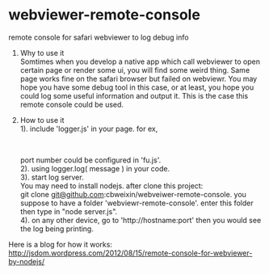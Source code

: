 webviewer-remote-console
========================

remote console for safari webviewer to log debug info<br/>

1. Why to use it<br/>
Somtimes when you develop a native app which call webviewer to open certain page or render some ui, you will find some weird thing. Same page works fine on the safari browser but failed on webviewr. You may hope you have some debug tool in this case, or at least, you hope you could log some useful information and output it. This is the case this remote console could be used. 

2. How to use it<br/>
	1). include 'logger.js' in your page. for ex,<br/>
	<SCRIPT TYPE="text/javascript" LANGUAGE="JavaScript" SRC="http://hostname:port/logger.js"></SCRIPT><br/>
	port number could be configured in 'fu.js'.<br/>
	2). using logger.log( message ) in your code.<br/>
	3). start log server.<br/>
	You may need to install nodejs. after clone this project:<br/>
	git clone git@github.com:cbweixin/webveiwer-remote-console. you suppose to have a folder 'webviewr-remote-console'. enter this folder then type in "node server.js". <br/>
	4). on any other device, go to 'http://hostname:port' then you would see the log being printing. <br/>


Here is a blog for how it works:
http://jsdom.wordpress.com/2012/08/15/remote-console-for-webviewer-by-nodejs/


	
